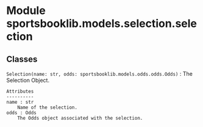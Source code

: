 Module sportsbooklib.models.selection.selection
===============================================

Classes
-------

`Selection(name: str, odds: sportsbooklib.models.odds.odds.Odds)`
:   The Selection Object.
    
    Attributes
    ----------
    name : str
        Name of the selection.
    odds : Odds
        The Odds object associated with the selection.